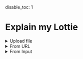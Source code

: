 disable_toc: 1

Explain my Lottie
=================

<style>
.info_box_trigger {
    display: inline-block;
    border-bottom: 1px dotted black;
    cursor: pointer;
}

.info_box_content, .info_box_lottie {
    display: none;
}

#info_box {
    display: none;
    width: 512px;
    border: 5px solid #555;
    border-radius: 6px;
    padding: 5px;
    position: absolute;
    z-index: 1;
    top: 0;
    left: 0;
    margin-left: 30px;
/*     opacity: 0; */
/*     transition: opacity 0.3s; */
    background: white;
    color: black;
    font-style: normal;
    word-break: normal;
}


#info_box::before {
    content: "";
    position: absolute;
    top: 0;
    left: 0;
    margin-top: 5px;
    border-width: 5px;
    border-style: solid;
    border-color: transparent #555 transparent transparent;
    margin-left: -15px;
    height: 5px;
}

#info_box .info_box_content{
    display: block;
}

.info_box_lottie {
    max-width: 300px;
    max-height: 300px;
    margin-top: 1.2em;
}

.info_box_content .description {
    white-space: pre-wrap;
}

.collapse-button {
    cursor: pointer;
    margin: 0 1ch;
}
.collapser {
    display: inline;
}
.collapser.collapsed {
    display: none;
}


</style>
<details>
    <summary>Upload file</summary>
    <p><input type="file" onchange="lottie_file_input(event);" /></p>
</details>
<details>
    <summary>From URL</summary>
    <p><input type="text" id="input_from_url" /></p>
    <p><button onclick="lottie_url_input(document.getElementById('input_from_url').value)">Explain</button>
</details>
<details>
    <summary>From Input</summary>
    <div class="highlighted-input" style="height: 512px;">
    <textarea autocomplete="off" class="code-input" data-lang="js" data-lottie-input="editor"
    name="json" oninput="syntax_edit_update(this, this.value); syntax_edit_scroll(this); "
    onkeydown="syntax_edit_tab(this, event);" onscroll="syntax_edit_scroll(this);"
    rows="3" spellcheck="false" id="editor_input"></textarea>
    <pre aria-hidden="true"><code class="language-js hljs">
    </code></pre>
    </div>
    <p><button onclick="lottie_string_input(document.getElementById('editor_input').value)">Explain</button>
</details>
<pre><code id="explainer"></code></pre>
<div id="info_box"><div class="info_box_details"></div><div class="info_box_lottie alpha_checkered"></div><div>
<script>
function input_error(e)
{
    console.error(e);
    alert("Could not load input!");
}

function lottie_file_input(ev)
{
    lottie_receive_files(ev.target.files);
}

function lottie_receive_files(files)
{
    for ( var i = 0; i < files.length; i++ )
    {
        var file = files[i];
        if ( file.type.match("application/json") )
        {
            var reader = new FileReader();

            reader.onload = function(e2)
            {
                lottie_string_input(e2.target.result);
            };

            reader.readAsText(file);
            return;
        }
    }
}

function lottie_url_input(url)
{
    fetch(url).then(
        r => r.json().then(lottie_set_json).catch(input_error)
    ).catch(input_error);
}

function lottie_string_input(string)
{
    try {
        lottie_set_json(JSON.parse(string));
    } catch ( e ) {
        input_error(e);
    }
}

function lottie_set_json(json)
{
    lottie = json;
    while ( parent.firstChild )
        parent.removeChild(parent.firstChild);

    var formatter = new JsonFormatter(parent);
    schema.root.explain(json, formatter);
}

function critical_error(err)
{
    console.error(err);
    alert("Could not load data");
}

class ReferenceLink
{
    constructor(page, anchor, name)
    {
        this.page = page;
        this.anchor = anchor;
        this.name = name;
    }

    to_element()
    {
        var a = document.createElement("a");
        a.setAttribute("href", `/lottie-docs/${this.page}/#${this.anchor}`);
        a.appendChild(document.createTextNode(this.name));
        return a;
    }
}

class SchemaValidation
{
    constructor(lax)
    {
        this.lax = lax;
        this.penalty = 0;
        this.best = null;
        this.best_penalty = Infinity;
    }

    fail(penalty)
    {
        if ( this.lax )
            this.penalty += penalty;
        else
            throw this;
    }

    record(object)
    {
        if ( this.penalty < this.best_penalty )
        {
            this.best = object;
            this.best_penalty = this.penalty;
        }
    }
}

class SchemaData
{
    constructor(schema, mapping_data)
    {
        this.schema = schema;
        this.mapping_data = mapping_data;
        this.cache = {};
        this._root = null;
    }

    get root()
    {
        if ( !this._root )
            this._root = this.get_ref("#/$defs/animation/animation");
        return this._root;
    }

    get_ref(ref)
    {
        if ( this.cache[ref] )
            return this.cache[ref];

        var path = this.ref_to_path(ref);
        var data = this.walk_schema(this.schema, path);
        var object = new SchemaObject(this, data, ref, path);
        this.cache[ref] = object;
        return object;

    }

    get_raw(ref)
    {
        return this.get_ref(ref).object;
    }

    ref_to_path(ref)
    {
        return ref.replace(/^#\//, '').split("/");
    }

    walk_schema(source, path)
    {
        for ( var item of path )
            source = source[item];
        return source;
    }

    get_links(group, cls, title)
    {
        var values = {
            "extra": null,
            "page": group,
            "anchor": cls,
            "name": title,
            "name_prefix": "",
        };

        if ( group == "constants" )
            values["anchor"] = values["anchor"].replace("-", "");

        var mapping_data = this.mapping_data[group];
        if ( mapping_data )
            values = {
                ...values,
                ...(mapping_data._defaults ?? {}),
                ...(mapping_data[cls] ?? {}),
            }

        var links = [];
        if ( values["page"] )
        {
            links.push(new ReferenceLink(
                values["page"], values["anchor"], values["name_prefix"] + values["name"]
            ));
        }

        if ( values["extra"] )
        {
            var extra = values["extra"];
            links.push(new ReferenceLink(
                extra["page"], extra["anchor"], extra["name"],
            ));
        }
        return links;
    }

    /**
     * Calls a callback on every referenced object definition
     *
     * Basically runs through all the $ref and nested definitions,
     * calling \p callback.
     *
     * \param object    Object from the schema dict
     * \param callback  Callback to call
     * \param condition_object Object to check conditions
     */
    resolve_callback(obj, callback, condition_object=undefined)
    {
        if ( !obj )
            return;

        if ( Array.isArray(obj) )
        {
            for ( let sub of obj )
                this.resolve_callback(sub, callback, condition_object);
            return;
        }

        if ( obj["$ref"] )
            this.resolve_callback(this.get_raw(obj["$ref"]), callback, condition_object);

        if ( obj.allOf )
            for ( let val of obj.allOf )
                this.resolve_callback(val, callback, condition_object);

        if ( obj.anyOf )
            for ( let val of obj.anyOf )
                this.resolve_callback(val, callback, condition_object);

        if ( obj.oneOf )
            for ( let val of obj.oneOf )
                this.resolve_callback(val, callback, condition_object);

        if ( obj.if )
        {
            if ( condition_object === undefined )
            {
                this.resolve_callback(obj.then, callback, condition_object);
                this.resolve_callback(obj.else, callback, condition_object);
            }
            else if ( this.validate(condition_object, obj.if) )
            {
                this.resolve_callback(obj.then, callback, condition_object);
            }
            else
            {
                this.resolve_callback(obj.else, callback, condition_object)
            }
        }

        callback(obj);
    }

    _find_object(json_object, schema_definitions, validation)
    {
        for ( let def of schema_definitions )
        {
            if ( schema_definitions.properties || schema_definitions.allOf )
            {
                if ( this.validate(json_object, def, validation) )
                    return def;

                validation.record(def);
            }
            else
            {
                if ( def.$ref )
                {
                    var ref = this.get_ref(def.$ref);
                    if ( this.validate(json_object, ref.object, validation) )
                        return ref;

                    validation.record(ref);
                }

                var look_into = [];
                if ( def.oneOf )
                    look_into = look_into.concat(def.oneOf);
                if ( def.anyOf )
                    look_into = look_into.concat(def.anyOf);
                var found = this._find_object(json_object, look_into, validation);
                if ( found )
                    return found;
            }

            if ( found )
                return found;

            if ( this.validate(json_object, def, validation) )
                return def;

            validation.record(def);
        }

        return null;
    }

    find_object(json_object, schema_definitions, lax=false)
    {
        var validation = new SchemaValidation(lax);
        var found = this._find_object(json_object, schema_definitions, validation);
        if ( found )
            return found;
        if ( lax )
            return validation.best;
        return null;
    }

    _type_of(json_value)
    {
        if ( Array.isArray(json_value) )
            return "array";
        return typeof json_value;
    }

    _norm_type(schema_type)
    {
        if ( schema_type == "integer" )
            return "number";
        return schema_type;
    }

    validate(json_value, def, validation = new SchemaValidation(false))
    {
        try {
            return this._validate(json_value, def, validation)
        } catch ( e ) {
            if ( e !== validation )
                throw e;
            return false;
        }
    }

    _validate(json_value, def, validation)
    {
        validation.penalty = 0;

        if ( "type" in def )
        {
            if ( this._type_of(json_value) != this._norm_type(def.type) )
                validation.fail(100);
        }

        if ( "const" in def && json_value !== def.const )
            validation.fail(10);

        if ( typeof json_value == "object" )
        {
            if ( def.properties )
            {
                for ( let [name, prop] of Object.entries(json_value) )
                {
                    if ( name in def.properties )
                        if ( !this.validate(prop, def.properties[name]) )
                            validation.fail(1);
                }
            }

            if ( "required" in def )
            {
                for ( let req of def.required )
                    if ( !(req in json_value) )
                        return false;
            }
        }

        if ( def.allOf )
        {
            for ( let base of def.allOf )
                if ( !this.validate(json_value, base) )
                    validation.fail(20);
        }

        if ( def.$ref )
        {
            if ( !this.validate(json_value, this.get_raw(def.$ref)) )
                validation.fail(20);
        }

        if ( def.not )
        {
            if ( this.validate(json_value, def.not) )
                validation.fail(50);
        }

        if ( def.oneOf )
        {
            var count = 0;
            for ( let base of def.oneOf )
                if ( this.validate(json_value, base) )
                    count += 1;
            // Should only be true if exactly 1, but we can be more lax
            if ( count == 0 )
                validation.fail(10);
        }

        if ( def.anyOf )
        {
            for ( let base of def.anyOf )
                if ( this.validate(json_value, base) )
                    return true;
            validation.fail(10);
        }

        return validation.penalty == 0;
    }
}

class SchemaProperty
{
    constructor(schema, name)
    {
        this.schema = schema;
        this.name = name;
        this.definitions = [];
    }

    add_definition(schema)
    {
        this.definitions.push(schema);
    }

    find_definition(value)
    {
        var best = null;
        for ( var def of this.definitions )
        {
            if ( schema.validate(value, def) )
            {
                best = def;
                break;
            }
        }

        if ( !best )
        {
            console.warn("no definition for property", this, value);
            if ( !this.definitions.length )
                return null;
            best = this.definitions[0];
        }

        return this.collect_definitions(best, value);
    }

    collect_definitions(definition, value)
    {
        var items = [];
        var type;
        var ref;
        function callback(object)
        {
            if ( object.items )
                items.push(object.items);
            if ( object.type )
                type = object.type;
            if ( object.$ref )
                ref = object.$ref;
        }
        this.schema.resolve_callback(definition, callback, value);

        return {
            ...definition,
            _collected: {
                items: items,
                type: type,
                $ref: ref,
            }
        };
    }

    _format_type(box, type_data)
    {
        if ( type_data.$ref )
        {
            var links = this.schema.get_ref(type_data.$ref).links;
            for ( var link of links )
            {
                box.element.appendChild(link.to_element());
                box.add(null, " ");
            }
            if ( links.length )
                box.element.removeChild(box.element.lastChild);
            else
                box.add(null, "??");
        }
        else if ( type_data.type == "array" && type_data.items )
        {
            var items = Array.isArray(type_data.items) ? type_data.items : [type_data.items];
            box.add("", "Array of ");
            for ( var item of items )
            {
                if ( "oneOf" in item )
                {
                    for ( var subitem of item.oneOf )
                    {
                        this._format_type(box, subitem);
                        box.add(null, ", ");
                    }

                }
                else
                {
                    this._format_type(box, item);
                    box.add(null, ", ");
                }
            }

            box.element.removeChild(box.element.lastChild);
        }
        else
        {
            box.add("code", type_data.type);
        }
    }

    populate_info_box(object, definition, box)
    {
        object.info_box_title(box);
        box.add(null, " \u2192 ");
        if ( !definition )
        {
            box.add("strong", this.name);
            return;
        }

        box.add("strong", definition.title ?? this.name);


        if ( definition._collected.type || definition._collected.ref )
        {
            box.add("br");
            this._format_type(box, definition._collected);
        }

        if ( definition.description )
        {
            box.add("br");
            box.add("span", definition.description, {class: "description"});
        }
    }

    explain_value(object, definition, value, formatter)
    {
        if ( !definition )
        {
            formatter.write_item(JSON.stringify(value), "deletion");
        }
        else if ( Array.isArray(value) )
        {
            this.explain_array(definition, value, formatter);
        }
        else if ( typeof value == "object" )
        {
            if ( value === null )
            {
                formatter.encode_item(value);
            }
            else
            {
                var found = definition ? this.schema.find_object(value, [definition], true) : null;
                if ( found )
                    found.explain(value, formatter);
                else
                    formatter.write_item(JSON.stringify(value), "deletion");
            }
        }
        else
        {
            var const_description = null;
            function callback(object)
            {
                if ( object.const === value && object.title != definition.title )
                    const_description = object;
            }
            this.schema.resolve_callback(definition, callback.bind(this));

            if ( const_description && (const_description.title || const_description.description) )
            {
                var box = formatter.info_box(JSON.stringify(value), formatter.hljs_type(value));
                box.add("strong", const_description.title ?? value);
                if ( const_description.description )
                {
                    box.add("br");
                    box.add(null, const_description.description);
                }
            }
            else if ( !this.schema.validate(value, definition) )
            {
                formatter.write_item(JSON.stringify(value), "deletion");
            }
            else
            {
                formatter.encode_item(value);
            }
        }
    }

    explain_array(definition, value, formatter)
    {
        if ( value.length == 0 )
        {
            formatter.write("[]");
            return;
        }

        var items = definition._collected.items;

        if ( items.length == 0 )
        {
            formatter.write_item(JSON.stringify(value), "deletion");
            return;
        }

        formatter.open("[");
        var container = null;
        if ( definition.$ref )
        {
            var object = this.schema.get_ref(definition.$ref);
            object.info_box(value, formatter);
            container = formatter.set_container(object.collapser(formatter));
        }
        var space = "\n";
        if ( !container && value.map(x => typeof x != "object").reduce((a, b) => a && b) )
            space = " ";

        if ( space == "\n" )
            formatter.write(space);

        for ( var i = 0; i < value.length; i++ )
        {
            if ( space == "\n" )
                formatter.write_indent();

            var found = this.schema.find_object(value[i], items, true);
            if ( !found )
                formatter.write_item(JSON.stringify(value[i]), "deletion");
            else if ( found instanceof SchemaObject )
                found.explain(value[i], formatter);
            else if ( Array.isArray(value[i]) )
                this.explain_array(this.collect_definitions(found, value[i]), value[i], formatter);
            else
                formatter.encode_item(value[i]);

            if ( i != value.length -1 )
                formatter.write("," + space);
            else if ( space == "\n" )
                formatter.write(space);
        }

        if ( space == "\n" )
            formatter.write_indent(-1);

        if ( container )
            formatter.set_container(container);

        formatter.close("]");
    }
}

class SchemaObject
{
    constructor(schema, object, ref, path)
    {
        this.schema = schema;
        this.object = object;
        this.ref = ref;
        this.path = path;
        if ( path.length == 3 )
        {
            this.group = path[1];
            this.cls = path[2];
        }
        this._title = this.cls;
        this._description = null;
        this._links = [];
    }

    _collect()
    {
        if ( this._description !== null )
            return;


        this._title = this.cls ?? this.ref;
        this._description = "";
        this.schema.resolve_callback(this.object, this._on_collect_object.bind(this));

        if ( this.cls )
        {
            this._links = this.schema.get_links(this.group, this.cls, this.title);
            if ( this._links.length )
            {
                this._title = this._links.map(l => l.name).join(" ");
            }
        }
    }

    _on_collect_object(obj)
    {
        if ( obj.title )
            this._title = obj.title;

        if ( obj.description )
            this._description = obj.description;
    }

    get title()
    {
        this._collect();
        return this._title;
    }

    get links()
    {
        this._collect();
        return this._links;
    }

    get description()
    {
        this._collect();
        return this._description;
    }

    explain(json, formatter)
    {
        if ( Object.keys(json).length == 0 )
        {
            formatter.write("{");
            this.info_box(json, formatter);
            formatter.write("}");
            return;
        }

        var properties = {};
        function callback(obj)
        {
            if ( obj.properties )
            {
                for ( let [name, val] of Object.entries(obj.properties) )
                {
                    if ( !properties[name] )
                        properties[name] = new SchemaProperty(this.schema, name);
                    properties[name].add_definition(val);
                }
            }
        }
        this.schema.resolve_callback(this.object, callback.bind(this), json);

        formatter.open("{");
        this.info_box(json, formatter);
        var container = formatter.set_container(this.collapser(formatter));

        formatter.write("\n");

        var entries = Object.entries(json);
        for ( var i = 0; i < entries.length; i++ )
        {
            var name = entries[i][0];
            var value = entries[i][1];
            formatter.write_indent();
            var property = properties[name];
            if ( property )
            {
                var prop_box = formatter.info_box(JSON.stringify(name), "string")
                var def = property.find_definition(value);
                property.populate_info_box(this, def, prop_box);
                formatter.write(": ");
                property.explain_value(this, def, value, formatter);
            }
            else
            {
                formatter.encode_item(name);
                formatter.write(": ");
                formatter.encode_item(value);
            }

            if ( i != entries.length -1 )
                formatter.write(",\n");
            else
                formatter.write("\n");
        }

        formatter.write_indent(-1);
        formatter.set_container(container);
        formatter.close("}");
    }

    collapser(formatter)
    {
        var collapse_button = formatter.parent.appendChild(document.createElement("i"));
        collapse_button.setAttribute("class", "collapse-button hljs-comment fas fa-caret-down");
        collapse_button.title = "Collapse object";

        var collapser = formatter.parent.appendChild(document.createElement("span"));
        collapser.classList.add("collapser");

        collapse_button.addEventListener("click", ev => {
            collapser.classList.toggle("collapsed");
            collapse_button.classList.toggle("fa-caret-down");
            collapse_button.classList.toggle("fa-ellipsis-h");
        });

        collapser.id = "object_" + (formatter.object_id++);

        return collapser;
    }

    info_box(json, formatter)
    {
        var box = formatter.info_box(this.title, "comment", icons[this.ref] ?? "fas fa-info-circle");
        this.info_box_title(box);
        box.add("a", "View Schema", {class: "schema-link", href: "/lottie-docs/schema/" + this.ref});
        box.add("br");
        box.add("span", this.description, {class: "description"});

        if ( this.cls == "transform" )
        {
            box.lottie_json = rect_shape_lottie(lottie.w, lottie.h, lottie);
            box.lottie_json.layers[0].shapes[0].s.k = [lottie.w / 3, lottie.h / 3];
            box.lottie_json.layers[0].shapes.push({
                "ty": "fl",
                "o": {"a": 0, "k": 80},
                "c": {"a": 0, "k": [1, 0, 0]},
            });
            box.lottie_json.layers[0].ks = json;
            box.lottie_json.layers.push({
                "ip": lottie.ip,
                "op": lottie.op,
                "st": 0,
                "ks": {},
                "ty": 4,
                "shapes": [
                    box.lottie_json.layers[0].shapes[0],{
                        "ty": "fl",
                        "o": {"a": 0, "k": 60},
                        "c": {"a": 0, "k": [0.5, 0.2, 0.2]},
                    }

                ]
            });
        }
        else if ( this.group == "animation" && this.cls == "animation" )
        {
            box.lottie_json = lottie_clone(lottie);
        }
        else if ( this.group == "layers" )
        {
            box.lottie_json = lottie_clone(lottie);
            box.lottie_json.layers = [json];
        }
        else if ( this.group == "assets" && this.cls == "precomposition" )
        {
            box.lottie_json = lottie_clone(lottie);
            box.lottie_json.layers = json.layers;
            if ( json.fr )
                box.lottie_json.fr = json.fr;
        }
        else if ( this.group == "assets" && this.cls == "image" )
        {
            box.lottie_json = dummy_lottie(json.w, json.h);
            box.lottie_json.assets = [json];
            box.lottie_json.layers = [{
                "ip": 0,
                "op": 60,
                "st": 0,
                "ks": {},
                "ty": 2,
                "refId": asset.id
            }];
        }
        else if ( this.group == "shapes" )
        {
            var shape_layer = {
                "ip": lottie.ip,
                "op": lottie.op,
                "st": 0,
                "ks": {},
                "ty": 4,
                "shapes": []
            };
            if ( this.cls == "group" )
            {
                box.lottie_json = dummy_lottie(lottie.w, lottie.h, lottie);
                box.lottie_json.layers = [shape_layer];
                shape_layer.shapes = [json];
            }
            else if ( ["rectangle", "ellipse", "polystar", "path"].includes(this.cls) )
            {
                box.lottie_json = dummy_lottie(lottie.w, lottie.h, lottie);
                box.lottie_json.layers = [shape_layer];
                var fill = {
                    "ty": "fl",
                    "o": {"a": 0, "k": 100},
                    "c": {"a": 0, "k": [0, 0, 0]}
                };
                shape_layer.shapes = [json, fill];

            }
            else if ( ["fill", "gradient-fill", "stroke", "gradient-stroke"].includes(this.cls) )
            {
                var w = 96;
                var h = 48;

                if ( this.cls.includes("gradient") )
                    [w, h] = [lottie.w, lottie.h];

                box.lottie_json = rect_shape_lottie(w, h, lottie);
                box.lottie_json.layers[0].shapes.push(json);
            }
        }
        else if ( this.group == "animated-properties" )
        {
            if ( this.cls == "color-value" )
            {
                box.lottie_json = rect_shape_lottie(96, 48, lottie);
                box.lottie_json.layers[0].shapes.push({
                    "ty": "fl",
                    "o": {"a": 0, "k": 100 },
                    "c": json
                });
            }
            else if ( this.cls == "gradient-colors"  )
            {
                box.lottie_json = rect_shape_lottie(300, 48, lottie);
                box.lottie_json.layers[0].shapes.push({
                    "ty": "gf",
                    "o": {"a": 0, "k": 100 },
                    "s": {"a":0, "k":[0, 0]},
                    "e": {"a":0, "k":[box.lottie_json.w, 0]},
                    "t": 1,
                    "g": json
                });
            }
            else if ( this.cls == "shape-property" )
            {
                box.lottie_json = bezier_shape_lottie(lottie, json);
            }
        }
        else if ( this.group == "helpers" )
        {
            if ( this.cls == "color" )
            {
                box.lottie_json = rect_shape_lottie(96, 48, lottie);
                box.lottie_json.layers[0].shapes.push({
                    "ty": "fl",
                    "o": {"a": 0, "k": 100},
                    "c": {"a": 0, "k": json},
                });
            }
            else if ( this.cls == "bezier" )
            {
                var prop = {"a": 0, "k": json};
                box.lottie_json = bezier_shape_lottie(lottie, prop);
            }
            else if ( this.cls == "mask" )
            {
                box.lottie_json = rect_shape_lottie(lottie.w, lottie.h, lottie);
                box.lottie_json.layers[0].shapes.push({
                    "ty": "fl",
                    "o": {"a": 0, "k": 100},
                    "c": {"a": 0, "k": [0, 0, 0]},
                });
                box.lottie_json.layers[0].hasMask = true;
                box.lottie_json.layers[0].masksProperties = [json];
            }
        }
        else if ( this.group == "text" )
        {
            var doc = null;
            var font = null;
            var bg = null;
            if ( this.cls == "font" )
            {
                font = json;
                doc = {
                    "f": json.fName,
                    "fc": [0, 0, 0],
                    "s": 24,
                    "t": "The quick brown fox\rjumps over the lazy dog",
                    "lh": 24 * 1.2,
                    "j": 0
                };
                bg = "#ffffff";
            }
            else if ( this.cls == "text-document" )
            {
                doc = json;
                font = lottie.fonts.list.find(x => x.fName == json.f);
            }

            if ( doc && font )
            {
                var lh = doc.lh ?? (1.2 * doc.s);
                var height = Math.ceil(lh * ((doc.t.match(/\r/g)?.length ?? 0) + 1));

                box.lottie_json = dummy_lottie(300, height, lottie);
                box.lottie_json.fonts = {list:[font]};
                box.lottie_json.layers = [{
                    "ip": lottie.ip,
                    "op": lottie.op,
                    "st": 0,
                    "ks": {
                        "p": {"a": 0, "k": [10, doc.s]}
                    },
                    "ty": 5,
                    "t": {
                        "a": [],
                        "d": {
                            "k": [
                                {
                                    "s": doc,
                                    "t": 0
                                }
                            ]
                        },
                        "m": {
                            "a": {"a": 0, "k": [0,0]},
                            "g": 3
                        },
                        "p": {}
                    }
                }];

                if ( bg )
                {
                    box.lottie_json.layers.push({
                        "ip": lottie.ip,
                        "op": lottie.op,
                        "st": 0,
                        "ks": {"o": {"a":0, "k": 80}},
                        "ty": 1,
                        "sc": bg,
                        "sh": height,
                        "sw": 300
                    });
                }
            }
        }
    }

    info_box_title(box)
    {
        var title = box.element.appendChild(document.createElement("strong"));
        var links = this.links;
        if ( links.length == 0 )
        {
            title.appendChild(document.createTextNode(this.title));
        }
        else
        {
            for ( var link of links )
            {
                title.appendChild(link.to_element());
                title.appendChild(document.createTextNode(" "));
            }
        }
    }
}

class JsonFormatter
{
    constructor(element)
    {
        this.element = element;
        this.parent = element;
        this.indent = 0;
        this.object_id = 0;
    }

    set_container(element)
    {
        var old = this.parent;
        this.parent = element;
        return old;
    }

    hljs_type(json_object)
    {
        if ( json_object === null || json_object === true || json_object === false )
            return "literal";
        return typeof json_object;
    }

    encode_item(json_object, hljs_type=null)
    {
        if ( hljs_type === null )
            hljs_type = this.hljs_type(json_object);

        this.write_item(JSON.stringify(json_object), hljs_type);
    }

    write_item(content, hljs_type)
    {
        var span = document.createElement("span");
        span.classList.add("hljs-"+hljs_type);
        span.appendChild(document.createTextNode(content));
        this.parent.appendChild(span);
        if ( hljs_type == "deletion" )
            span.title = "This value appears to be invalid according to the schema";
        return span;
    }

    info_box(content, hljs_type, icon_class=null)
    {
        var wrapper = this.write_item(content, hljs_type);
        wrapper.classList.add("info_box_trigger");
        wrapper.addEventListener("click", e => {info_box.show(wrapper); e.stopPropagation();});

        if ( icon_class )
        {
            var icon = document.createElement("i");
            var after = wrapper.firstChild;
            wrapper.insertBefore(icon, after);
            icon.setAttribute("class", icon_class);
            wrapper.insertBefore(document.createTextNode(" "), after);
        }

        return new InfoBoxContents(wrapper);
    }

    write(str)
    {
        this.parent.appendChild(document.createTextNode(str));
    }

    write_indent(delta = 0)
    {
        this.write("    ".repeat(this.indent + delta));
    }

    open(char)
    {
        this.write(char);
        this.indent += 1;
    }

    close(char)
    {
        this.indent -= 1;
        this.write(char);
    }
}

class InfoBox
{
    constructor(element)
    {
        this.element = element;
        this.target = null;
        this.contents = null;
        this.element.addEventListener("click", e => e.stopPropagation());
        this.lottie_target = this.element.querySelector(".info_box_lottie");
        this.contents_target = this.element.querySelector(".info_box_details");
        this.lottie_player = new LottiePlayer(this.lottie_target, null, false);
    }

    clear()
    {
        if ( this.target )
        {
            this.target.appendChild(this.contents);

            while ( this.contents_target.firstChild )
                this.contents_target.removeChild(this.contents_target.firstChild);

            this.lottie_player.clear();

            this.lottie_target.style.display = "none";
            this.target = null;
            this.contents = null;
        }
    }

    hide()
    {
        this.clear();
        this.element.style.display = "none";
    }

    show(trigger)
    {
        this.clear();
        this.target = trigger;
        this.contents = this.target.querySelector(".info_box_content");
        this.contents_target.appendChild(this.contents);
        this.element.style.display = "block";
        this.element.style.top = (this.target.offsetTop - 5) + "px";
        this.element.style.left = (this.target.offsetLeft + this.target.offsetWidth) + "px";

        var lottie_json = this.contents.info_box_data.lottie_json;
        if ( lottie_json )
        {
            this.lottie_target.style.display = "block";
            this.lottie_target.style.width = lottie_json.w + "px";
            this.lottie_target.style.height = lottie_json.h + "px";
            this.lottie_player.lottie = lottie_json;
            this.lottie_player.reload();
        }
    }
}

class InfoBoxContents
{
    constructor(parent)
    {
        this.element = document.createElement("span");
        this.element.setAttribute("class", "info_box_content");
        parent.appendChild(this.element);
        this.element.info_box_data = this;
        this.lottie_json = null;
    }

    add(tag, text = null, attrs = {})
    {
        var add_to = this.element;
        if ( tag )
        {
            add_to = document.createElement(tag);
            this.element.appendChild(add_to);
            for ( var [n, v] of Object.entries(attrs) )
                add_to.setAttribute(n, v);
        }

        if ( text )
            add_to.appendChild(document.createTextNode(text));

        return add_to;
    }
}

function bezier_shape_lottie(timing, shape_prop)
{
    var minx = Infinity;
    var miny = Infinity;
    var maxx = -Infinity;
    var maxy = -Infinity;

    var keyframes = shape_prop.a ? shape_prop.k : [{s: shape_prop.k}];
    for ( var kf of keyframes )
    {
        for ( var i = 0; i < kf.s.v.length; i++ )
        {
            var offsets = [[0, 0], kf.s.i[i], kf.s.o[i]];
            for ( var off of offsets )
            {
                var x = kf.s.v[i][0] + off[0];
                var y = kf.s.v[i][1] + off[1];
                if ( x < minx ) minx = x;
                if ( x > maxx ) maxx = x;
                if ( y < miny ) miny = y;
                if ( y > maxy ) maxy = y;
            }
        }
    }

    var lottie_json = dummy_lottie(maxx - minx, maxy - miny, timing);
    lottie_json.layers = [{
        "ip": lottie_json.ip,
        "op": lottie_json.op,
        "st": 0,
        "ks": {
            "p": {"a": 0, "k": [-minx, -miny]},
        },
        "ty": 4,
        "shapes": [
            {
                "ty": "sh",
                "ks": shape_prop,
            },
            {
                "ty": "fl",
                "o": {"a": 0, "k": 100},
                "c": {"a": 0, "k": [0, 0, 0]},
            }
        ]
    }];

    return lottie_json;
}

function rect_shape_lottie(w, h, timing)
{
    var lottie_json = dummy_lottie(w, h, timing);
    lottie_json.layers = [{
        "ip": lottie_json.ip,
        "op": lottie_json.op,
        "st": 0,
        "ks": {},
        "ty": 4,
        "shapes": [
            {
                "ty": "rc",
                "p": {"a": 0, "k": [lottie_json.w/2, lottie_json.h/2]},
                "s": {"a": 0, "k": [lottie_json.w, lottie_json.h]},
                "r": {"a": 0, "k": 0},
            }
        ]
    }];

    return lottie_json;
}

function dummy_lottie(w, h, timing = {})
{
    return {
        "fr": timing.fr ?? 60,
        "ip": timing.ip ?? 0,
        "op": timing.op ?? 60,
        "w": w,
        "h": h,
        "assets": [],
        "layers": []
    }
}

var lottie = null;
var parent = document.getElementById("explainer");
var schema = null;
var info_box = new InfoBox(document.getElementById("info_box"));
var icons = {
    "#/$defs/animated-properties/color-value": "fas fa-palette",
    "#/$defs/animated-properties/gradient-colors": "fas fa-swatchbook",
    //"#/$defs/animated-properties/keyframe-bezier-handle": "fas fa-bezier-curve",
    "#/$defs/animated-properties/keyframe": "fas fa-key",
    "#/$defs/animated-properties/multi-dimensional": "fas fa-running",
    "#/$defs/animated-properties/position-keyframe": "fas fa-key",
    "#/$defs/animated-properties/position": "fas fa-map-marker-alt",
    "#/$defs/animated-properties/shape-keyframe": "fas fa-key",
    "#/$defs/animated-properties/shape-property": "fas fa-bezier-curve",
    "#/$defs/animated-properties/split-vector": "fas fa-map-marker-alt",
    "#/$defs/animated-properties/position-value": "fas fa-running",
    "#/$defs/animated-properties/value": "fas fa-running",

    "#/$defs/animation/animation": "fas fa-video",
    "#/$defs/animation/metadata": "fas fa-info-circle",
    "#/$defs/animation/motion-blur": "fas fa-wind",

    "#/$defs/assets/image": "fas fa-file-image",
    "#/$defs/assets/sound": "fas fa-file-audio",
    "#/$defs/assets/precomposition": "fas fa-file-video",

    "#/$defs/helpers/bezier": "fas fa-bezier-curve",
    "#/$defs/helpers/color": "fas fa-palette",
    "#/$defs/helpers/mask": "fas fa-theater-mask",
    "#/$defs/helpers/transform": "fas fa-arrows-alt",

    "#/$defs/layers/shape-layer": "fas fa-shapes",
    "#/$defs/layers/image-layer": "fas fa-image",
    "#/$defs/layers/precomposition-layer": "fas fa-video",
    "#/$defs/layers/solid-color-layer": "fas fa-square-full",
    "#/$defs/layers/text-layer": "fas fa-font",

    "#/$defs/shapes/ellipse": "fas fa-circle",
    "#/$defs/shapes/fill": "fas fa-fill-drip",
    "#/$defs/shapes/gradient-fill": "fas fa-fill-drip",
    "#/$defs/shapes/gradient-stroke": "fas fa-paint-brush",
    "#/$defs/shapes/group": "fas fa-object-group",
    "#/$defs/shapes/path": "fas fa-bezier-curve",
    "#/$defs/shapes/polystar": "fas fa-star",
    "#/$defs/shapes/rectangle": "fas fa-rectangle",
    "#/$defs/shapes/stroke": "fas fa-paint-brush",
    "#/$defs/shapes/transform": "fas fa-arrows-alt",

    "#/$defs/text/character-data": "fas fa-font",
    "#/$defs/text/font-list": "fas fa-list",
    "#/$defs/text/font": "fas fa-font",
    "#/$defs/text/text-animator-data": "fas fa-font",
    "#/$defs/text/text-data": "fas fa-running",
    "#/$defs/text/text-document": "far fa-file-alt",
    "#/$defs/text/text-data-keyframe": "fas fa-key",
}

var requests = [fetch("/lottie-docs/schema/lottie.schema.json"), fetch("/lottie-docs/schema/docs_mapping.json")]
Promise.all(requests)
.then(responses => {
    Promise.all(responses.map(r => r.json()))
    .then(jsons => { schema = new SchemaData(jsons[0], jsons[1]); })
    .catch(critical_error);
})
.catch(critical_error);

document.body.addEventListener("click", e => info_box.hide());


function quick_test()
{
    if ( !schema )
    {
        setTimeout(quick_test, 0.1);
        return;
    }

    var lottie_json = {
        "fr": 60,
        "ip": 0,
        "op": 60,
        "w": 512,
        "h": 512,
        "ddd": 0,
        "meta": {"g":"Test","a":"","k":"","d":123,"tc":"#FFFFFF"},
        "assets": [],
        "markers": [],
        "layers": [
            {
                "ddd": 0,
                "hd": false,
                "ip": 0,
                "op": 60,
                "st": 0,
                "ks": {},
                "ao": 0,
                "hasMask": false,
                "masksProperties": [],
                "ef": [],
                "mb": false,
                "ty": 4,
                "shapes": [
                    /*{
                        "ty": "sh",
                        "ks": {
                            "a": 0,
                            "k": {
                                "v": [
                                    [100, 10],
                                    [190, 100],
                                    [100, 190],
                                    [0, 100],
                                ],
                                "i": [
                                    [0, 0],
                                    [0, 0],
                                    [0, 0],
                                    [0, 0],
                                ],
                                "o": [
                                    [0, 0],
                                    [0, 0],
                                    [0, 0],
                                    [0, 0],
                                ],
                                "c": true
                            }
                        }
                    },*/
                    {
                        "hd": false,
                        "ty": "el",
                        /*"p": {
                            "a": 0,
                            "k": [
                                256,
                                256
                            ]
                        },*/
                        "p": {
                            "a": 1,
                            "k": [
                                {
                                    "t": 0,
                                    "s": [100, 256],
                                    "o": {x: 0.3, y: 0},
                                    "i": {x: 0.7, y: 1},
                                },
                                {
                                    "t": 30,
                                    "s": [300, 256],
                                    "o": {x: [0.3], y: [0]},
                                    "i": {x: [0.7], y: [1]},
                                },
                                {
                                    "t": 60,
                                    "s": [100, 256],
                                    "o": {x: [0.3], y: [0]},
                                    "i": {x: [0.7], y: [1]},
                                }
                            ]
                        },
                        "s": {
                            "a": 0,
                            "k": [
                                200,
                                200
                            ]
                        }
                    },
                    {
                        "hd": false,
                        "o": {
                            "a": 0,
                            "k": 100
                        },
                        "ty": "fl",
                        "c": {
                            "a": 0,
                            "k": [
                                1,
                                0,
                                0
                            ]
                        },
                        /*
                        "ty": "gf",
                        "g": {
                            "p": 2,
                            "k": {
                                "a": 0,
                                "k": [
                                    0,
                                    1,
                                    0,
                                    0,
                                    1,
                                    0,
                                    0,
                                    0,
                                ]
                            }
                        },
                        "s": {"a":0, "k":[300, 0]},
                        "e": {"a":0, "k":[400, 0]},
                        "t": 1,
                        */
                    }
                ]
            }
        ]
    };

    /*lottie_json = {
        "v": "5.5.2",
        "fr": 60,
        "ip": 0,
        "op": 60,
        "w": 512,
        "h": 512,
        "assets": [],
        "fonts": {
            "list": [
                {
                    "ascent": 72,
                    "fFamily": "sans",
                    "fName": "sans-Regular",
                    "fStyle": "Regular",
                    "fPath": "sans"
                }
            ]
        },
        "layers": [
            {
                "ip": 0,
                "op": 60,
                "st": 0,
                "ks": {
                    "p": {"a": 0, "k": [200, 200]}
                },
                "ty": 5,
                "t": {
                    "a": [],
                    "d": {
                        "k": [
                            {
                                "s": {
                                    "f": "sans-Regular",
                                    "fc": [1, 0, 0],
                                    "s": 50,
                                    "t": "Hello",
                                    "j": 0
                                },
                                "t": 0
                            }
                        ]
                    },
                    "m": {
                        "a": {"a": 0, "k": [0,0]},
                        "g": 3
                    },
                    "p": {}
                }
            }
        ]
    };*/
    lottie_set_json(lottie_json);
}

quick_test();

</script>
